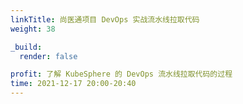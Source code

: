 ```yaml
---
linkTitle: 尚医通项目 DevOps 实战流水线拉取代码
weight: 38

_build:
  render: false

profit: 了解 KubeSphere 的 DevOps 流水线拉取代码的过程
time: 2021-12-17 20:00-20:40
---
```

